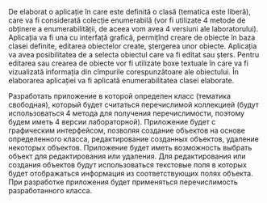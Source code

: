 De elaborat o aplicație în care este definită o clasă (tematica este liberă), care va fi considerată colecție enumerabilă (vor fi utilizate 4 metode de obținere a enumerabilității, de aceea vom avea 4 versiuni ale laboratorului). Aplicația va fi una cu interfață grafică, permițînd creare de obiecte în baza clasei definite, editarea obiectelor create, ștergerea unor obiecte. Aplicația va avea posibilitatea de a selecta obiectul care va fi editat sau șters. Pentru editarea sau crearea de obiecte vor fi utilizate boxe textuale în care va fi vizualizată informația din cîmpurile corespunzătoare ale obiectului. În elaborarea aplicației va fi aplicată enumerabilitatea clasei elaborate.

Разработать приложение в которой определен класс (тематика свободная), который будет считаться перечислимой коллекцией (будут использоваться 4 метода для получения перечислимости, поэтому будем иметь 4 версии лабораторной). Приложение будет с графическим интерфейсом, позволяя создание объектов на основе определенного класса, редактирование созданных объектов, удаление некоторых объектов. Приложение будет иметь возможность выбрать объект для редактирования или удаления. Для редактирования или создания объектов будут использоваться текстовые поля в которых будет отображаться информация из соответствующих полях объекта. При разработке приложения будет применяться перечислимость разработанного класса.

